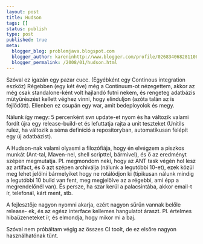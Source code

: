 ```yaml
---
layout: post
title: Hudson
tags: []
status: publish
type: post
published: true
meta:
  blogger_blog: problemjava.blogspot.com
  blogger_author: kareninhttp://www.blogger.com/profile/02683406828110839343noreply@blogger.com
  blogger_permalink: /2008/01/hudson.html
---
```

Szóval ez igazán egy pazar cucc. (Egyébként egy Continous integration eszköz)
Régebben (egy két éve) még a Continuum-ot nézegettem, akkor az még csak
standalone-ként volt hajlandó futni nekem, és rengeteg adatbázis mütyürészést
kellett véghez vinni, hogy elinduljon (azóta talán az is fejlődött). Ellenben
ez csupán egy war, amit bedeployolok és megy.

  
Nálunk így megy: 5 percenként svn update-et nyom és ha változik valami fordít
újra egy release-build-et és lefuttatja rajta a unit teszteket (Unitils rulez,
ha változik a séma definíció a repositoryban, automatikusan felépít egy új
adatbázist).

  
A Hudson-nak valami olyasmi a filozófiája, hogy én elvégzem a piszkos munkát
(Ant-tal, Maven-nel, shell scripttel, bármivel), és ő az eredményt szépen
megmutatja. Pl. megmondom neki, hogy az ANT task végén hol lesz az artifact,
és ő azt szépen archiválja (nálunk a legutóbbi 10-et), ezek közül meg lehet
jelölni bármelyiket hogy ne rotálódjon ki (tipikusan nálunk mindig a legutóbbi
10 build van fent, meg megjelölve az a régebbi, ami épp a megrendelőnél van).
És persze, ha szar kerül a palacsintába, akkor email-t ír, telefonál, kárt
ment, stb.

  
A fejlesztője nagyon nyomni akarja, ezért nagyon sűrün vannak belőle release-
ek, és az egész interface kellemes hangulatot áraszt. Pl. értelmes
hibaüzeneteket ír, és elmondja, hogy mikor mi a baj.

  
Szóval nem próbáltam végig az összes CI toolt, de ez elsőre nagyon
használhatónak tűnt.

  

